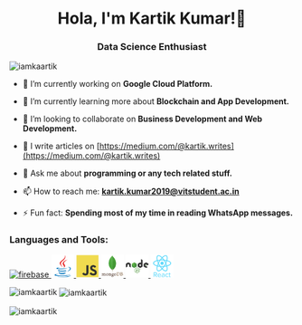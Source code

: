 <h1 align="center">Hola, I'm Kartik Kumar!👋</h1>
<h3 align="center">Data Science Enthusiast</h3>

<p align="left"> <img src="https://komarev.com/ghpvc/?username=iamkaartik&label=Profile%20views&color=0e75b6&style=flat" alt="iamkaartik" /> </p>

- 🔭 I’m currently working on **Google Cloud Platform.**

- 🌱 I’m currently learning more about **Blockchain and App Development.**

- 👯 I’m looking to collaborate on **Business Development and Web Development.**

- 📝 I write articles on [https://medium.com/@kartik.writes](https://medium.com/@kartik.writes)

- 💬 Ask me about **programming or any tech related stuff.**

- 📫 How to reach me: **kartik.kumar2019@vitstudent.ac.in**

- ⚡ Fun fact: **Spending most of my time in reading WhatsApp messages.**


<h3 align="left">Languages and Tools:</h3>
<p align="left"> <a href="https://firebase.google.com/" target="_blank"> <img src="https://www.vectorlogo.zone/logos/firebase/firebase-icon.svg" alt="firebase" width="40" height="40"/> </a> <a href="https://www.java.com" target="_blank"> <img src="https://raw.githubusercontent.com/devicons/devicon/master/icons/java/java-original.svg" alt="java" width="40" height="40"/> </a> <a href="https://developer.mozilla.org/en-US/docs/Web/JavaScript" target="_blank"> <img src="https://raw.githubusercontent.com/devicons/devicon/master/icons/javascript/javascript-original.svg" alt="javascript" width="40" height="40"/> </a> <a href="https://www.mongodb.com/" target="_blank"> <img src="https://raw.githubusercontent.com/devicons/devicon/master/icons/mongodb/mongodb-original-wordmark.svg" alt="mongodb" width="40" height="40"/> </a> <a href="https://nodejs.org" target="_blank"> <img src="https://raw.githubusercontent.com/devicons/devicon/master/icons/nodejs/nodejs-original-wordmark.svg" alt="nodejs" width="40" height="40"/> </a> <a href="https://reactjs.org/" target="_blank"> <img src="https://raw.githubusercontent.com/devicons/devicon/master/icons/react/react-original-wordmark.svg" alt="react" width="40" height="40"/> </a> </p>

<p><img align="left" src="https://github-readme-stats.vercel.app/api/top-langs?username=iamkaartik&show_icons=true&locale=en&layout=compact" alt="iamkaartik" /></p>

<p>&nbsp;<img align="center" src="https://github-readme-stats.vercel.app/api?username=iamkaartik&show_icons=true&locale=en" alt="iamkaartik" /></p>

<p><img align="center" src="https://github-readme-streak-stats.herokuapp.com/?user=iamkaartik&" alt="iamkaartik" /></p>
